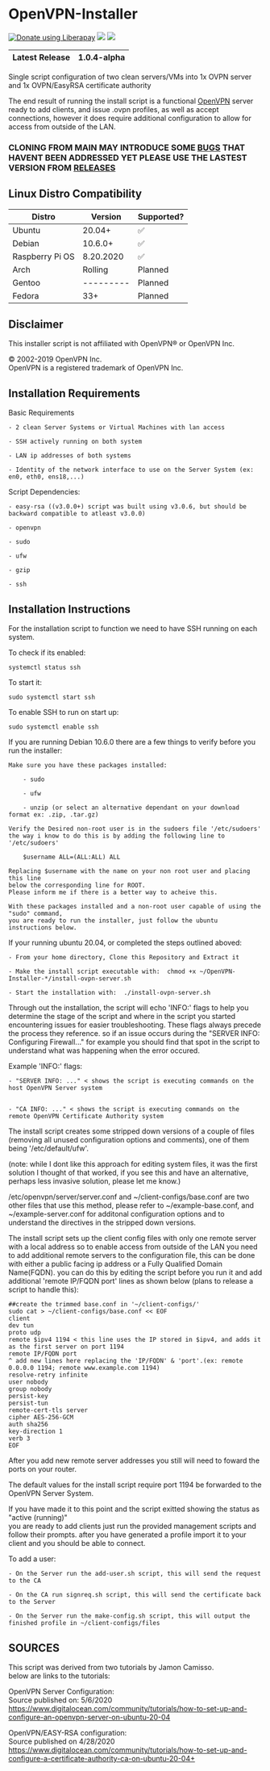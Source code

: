 # OpenVPN-Installer

<noscript><a href="https://liberapay.com/DylanAKing/donate"><img alt="Donate using Liberapay" src="https://liberapay.com/assets/widgets/donate.svg"></a></noscript> <img src="https://img.shields.io/liberapay/patrons/DylanAKing.svg?logo=liberapay"> <img src="https://img.shields.io/liberapay/goal/DylanAKing.svg?logo=liberapay">


| Latest Release | 1.0.4-alpha |    
| -------------- | ----- |

Single script configuration of two clean servers/VMs into 1x OVPN server and 1x OVPN/EasyRSA certificate authority

The end result of running the install script is a functional [OpenVPN](https://openvpn.net) server ready to add clients, and issue .ovpn profiles,
as well as accept connections, however it does require additional configuration to allow for access from outside of the LAN.

### CLONING FROM MAIN MAY INTRODUCE SOME [BUGS](https://github.com/DylanAKing/OpenVPN-Installer/issues) THAT HAVENT BEEN ADDRESSED YET PLEASE USE THE LASTEST VERSION FROM [RELEASES](https://github.com/DylanAKing/OpenVPN-Installer/releases)

## Linux Distro Compatibility
| Distro          |  Version  |     Supported?     |
| --------------- | --------- | ------------------ |
|     Ubuntu      |  20.04+   | :white_check_mark: |
|     Debian      |  10.6.0+  | :white_check_mark: |
| Raspberry Pi OS | 8.20.2020 | :white_check_mark: |
|     Arch        |  Rolling  |      Planned       |
|     Gentoo      | --------- |      Planned       |
|     Fedora      |    33+    |      Planned       |

## Disclaimer
This installer script is not affiliated with OpenVPN® or OpenVPN Inc.

© 2002-2019 OpenVPN Inc.\
OpenVPN is a registered trademark of OpenVPN  Inc.

## Installation Requirements
Basic Requirements

    - 2 clean Server Systems or Virtual Machines with lan access
    
    - SSH actively running on both system
    
    - LAN ip addresses of both systems
      
    - Identity of the network interface to use on the Server System (ex: en0, eth0, ens18,...) 

Script Dependencies:

    - easy-rsa ((v3.0.0+) script was built using v3.0.6, but should be backward compatible to atleast v3.0.0)
    
    - openvpn
    
    - sudo
    
    - ufw
    
    - gzip
    
    - ssh

## Installation Instructions

For the installation script to function we need to have SSH running on each system.

To check if its enabled:

    systemctl status ssh

To start it:

    sudo systemctl start ssh
    
To enable SSH to run on start up:

    sudo systemctl enable ssh

If you are running Debian 10.6.0 there are a few things to verify before you run the installer:

    Make sure you have these packages installed:
    
        - sudo
    
        - ufw
    
        - unzip (or select an alternative dependant on your download format ex: .zip, .tar.gz)
    
    Verify the Desired non-root user is in the sudoers file '/etc/sudoers'
    the way i know to do this is by adding the following line to '/etc/sudoers'
    
        $username ALL=(ALL:ALL) ALL
      
    Replacing $username with the name on your non root user and placing this line
    below the corresponding line for ROOT.
    Please inform me if there is a better way to acheive this.
  
    With these packages installed and a non-root user capable of using the "sudo" command,
    you are ready to run the installer, just follow the ubuntu instructions below.

If your running ubuntu 20.04, or completed the steps outlined aboved:

    - From your home directory, Clone this Repository and Extract it
  
    - Make the install script executable with:  chmod +x ~/OpenVPN-Installer-*/install-ovpn-server.sh
  
    - Start the installation with:  ./install-ovpn-server.sh

Through out the installation, the script will echo 'INFO:' flags to help you determine the stage of 
the script and where in the script you started encountering issues for easier troubleshooting. These flags always
precede the process they reference. so if an issue occurs during the "SERVER INFO: Configuring Firewall..." for
example you should find that spot in the script to understand what was happening when the error occured.

Example 'INFO:' flags:

    - "SERVER INFO: ..." < shows the script is executing commands on the host OpenVPN Server system
    
    
    - "CA INFO: ..." < shows the script is executing commands on the remote OpenVPN Certificate Authority system
   
The install script creates some stripped down versions of a couple of files (removing all unused configuration options and 
comments), one of them being '/etc/default/ufw'.

(note: while I dont like this approach for editing system files, it was the first solution I thought of that worked,
if you see this and have an alternative, perhaps less invasive solution, please let me know.)

/etc/openvpn/server/server.conf and ~/client-configs/base.conf are two other files that use this method, please refer
to ~/example-base.conf, and ~/example-server.conf for additonal configuration options and to understand the 
directives in the stripped down versions.

The install script sets up the client config files with only one remote server with a local address so to enable access from 
outside of the LAN you need to add additional remote servers to the configuration file, this can be done with either
a public facing ip address or a Fully Qualified Domain Name(FQDN). you can do this by editing the script before you
run it and add additional 'remote IP/FQDN port' lines as shown below (plans to release a script to handle this):

    ##create the trimmed base.conf in '~/client-configs/'
    sudo cat > ~/client-configs/base.conf << EOF
    client
    dev tun
    proto udp
    remote $ipv4 1194 < this line uses the IP stored in $ipv4, and adds it as the first server on port 1194
    remote IP/FQDN port
    ^ add new lines here replacing the 'IP/FQDN' & 'port'.(ex: remote 0.0.0.0 1194; remote www.example.com 1194)
    resolve-retry infinite
    user nobody
    group nobody
    persist-key
    persist-tun
    remote-cert-tls server
    cipher AES-256-GCM
    auth sha256
    key-direction 1
    verb 3
    EOF

After you add new remote server addresses you still will need to foward the ports on your router.

The default values for the install script require port 1194 be forwarded to the OpenVPN Server System.

If you have made it to this point and the script exitted showing the status as "active (running)"\
you are ready to add clients just run the provided management scripts and follow their prompts.
after you have generated a profile import it to your client and you should be able to connect.

To add a user:

    - On the Server run the add-user.sh script, this will send the request to the CA
    
    - On the CA run signreq.sh script, this will send the certificate back to the Server
    
    - On the Server run the make-config.sh script, this will output the finished profile in ~/client-configs/files

## SOURCES

This script was derived from two tutorials by Jamon Camisso.\
below are links to the tutorials:

OpenVPN Server Configuration:\
Source published on: 5/6/2020\
https://www.digitalocean.com/community/tutorials/how-to-set-up-and-configure-an-openvpn-server-on-ubuntu-20-04

OpenVPN/EASY-RSA configuration:\
Source published on 4/28/2020\
https://www.digitalocean.com/community/tutorials/how-to-set-up-and-configure-a-certificate-authority-ca-on-ubuntu-20-04+
